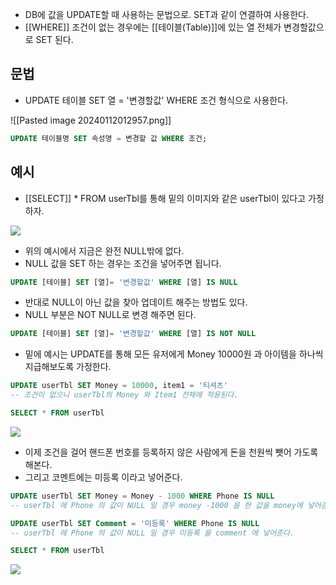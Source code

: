- DB에 값을 UPDATE할 때 사용하는 문법으로. SET과 같이 연결하여 사용한다.
- [[WHERE]] 조건이 없는 경우에는 [[테이블(Table)]]에 있는 열 전체가 변경할값으로 SET 된다.

## 문법

- UPDATE 테이블 SET 열 = '변경할값' WHERE 조건 형식으로 사용한다.

![[Pasted image 20240112012957.png]]
  
```sql
UPDATE 테이블명 SET 속성명 = 변경할 값 WHERE 조건;
```

## 예시

- [[SELECT]] * FROM userTbl를 통해 밑의 이미지와 같은 userTbl이 있다고 가정하자.

![](https://t1.daumcdn.net/cfile/tistory/2508683B51AB2D0805) 

- 위의 예시에서 지금은 완전 NULL밖에 없다.
- NULL 값을 SET 하는 경우는 조건을 넣어주면 됩니다. 

```sql
UPDATE [테이블] SET [열]= '변경할값' WHERE [열] IS NULL
```

- 반대로 NULL이 아닌 값을 찾아 업데이트 해주는 방법도 있다.
- NULL 부분은 NOT NULL로 변경 해주면 된다.

```sql
UPDATE [테이블] SET [열]= '변경할값' WHERE [열] IS NOT NULL
```

- 밑에 예시는 UPDATE를 통해 모든 유저에게 Money 10000원 과 아이템을 하나씩 지급해보도록 가정한다.
 
```sql
UPDATE userTbl SET Money = 10000, item1 = '티셔츠'
-- 조건이 없으니 userTbl의 Money 와 Item1 전체에 적용된다.

SELECT * FROM userTbl 
```

![](https://t1.daumcdn.net/cfile/tistory/2614764651AB2D091C) 

- 이제 조건을 걸어 핸드폰 번호를 등록하지 않은 사람에게 돈을 천원씩 뺏어 가도록 해본다.
- 그리고 코멘트에는 미등록 이라고 넣어준다.

```sql
UPDATE userTbl SET Money = Money - 1000 WHERE Phone IS NULL
-- userTbl 에 Phone 의 값이 NULL 일 경우 money -1000 을 한 값을 money에 넣어준다.

UPDATE userTbl SET Comment = '미등록' WHERE Phone IS NULL
-- userTbl 에 Phone 의 값이 NULL 일 경우 미등록 을 comment 에 넣어준다.

SELECT * FROM userTbl
```

![](https://t1.daumcdn.net/cfile/tistory/27588E3951AB2D0923) 

